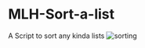 # MLH-Sort-a-list
A Script to sort any kinda lists
![sorting](https://user-images.githubusercontent.com/76551267/149458445-9541d463-8652-4cf0-ac96-bc082f0f2671.png)
